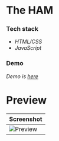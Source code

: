 # The HAM

### Tech stack
- _HTML/CSS_
- _JavaScript_

### Demo
_Demo is_ [_here_](https://theham.vercel.app)

# Preview

| Screenshot |
| ------ |
| ![Preview](prev.png#center) |
